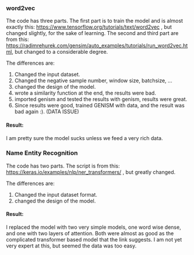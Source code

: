 ### word2vec

The code has three parts.
The first part is to train the model and is almost exactly this: https://www.tensorflow.org/tutorials/text/word2vec , but changed slightly, for the sake of learning.
The second and third part are from this: https://radimrehurek.com/gensim/auto_examples/tutorials/run_word2vec.html, but changed to a considerable degree.

The differences are:
1) Changed the input dataset.
2) Changed the negative sample number, window size, batchsize, ...
3) changed the design of the model.
4) wrote a similarity function at the end, the results were bad.
5) imported genism and tested the results with genism, results were great.
6) Since results were good, trained GENISM with data, and the result was bad again :). (DATA ISSUE)


#### Result:
I am pretty sure the model sucks unless we feed a very rich data.

### Name Entity Recognition

The code has two parts.
The script is from this: https://keras.io/examples/nlp/ner_transformers/ , but greatly changed.

The differences are:
1) Changed the input dataset format.
2) changed the design of the model.


#### Result:
I replaced the model with two very simple models, one word wise dense, and one with two layers of attention. Both were almost as good as the complicated transformer based model that the link suggests. I am not yet very expert at this, but seemed the data was too easy.
